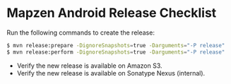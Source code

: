 Mapzen Android Release Checklist
================================

Run the following commands to create the release:

```bash
$ mvn release:prepare -DignoreSnapshots=true -Darguments="-P release"
$ mvn release:perform -DignoreSnapshots=true -Darguments="-P release"
```

* Verify the new release is available on Amazon S3.
* Verify the new release is available on Sonatype Nexus (internal).
